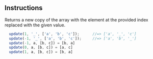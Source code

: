 ## Instructions

Returns a new copy of the array with the element at the provided index
replaced with the given value.

```js
  update(1, '_', ['a', 'b', 'c']);      //=> ['a', '_', 'c']
  update(-1, '_', ['a', 'b', 'c']);     //=> ['a', 'b', '_']
  update(-1, a, [b, c]) = [b, a]
  update(0, a, [b, c]) = [a, c]
  update(1, a, [b, c]) = [b, a]
```